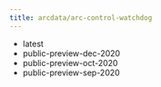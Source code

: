 ```yaml
---
title: arcdata/arc-control-watchdog
---
```

- latest
- public-preview-dec-2020
- public-preview-oct-2020
- public-preview-sep-2020
